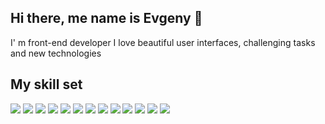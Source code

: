 Hi there, me name is Evgeny 👋
---
I' m front-end developer
I love beautiful user interfaces, challenging tasks and new technologies

My skill set
---
<img src="https://img.shields.io/badge/HTML5-eee?style=for-the-badge&logo=HTML5&logoColor=E34F26"/>
<img src="https://img.shields.io/badge/CSS3-eee?style=for-the-badge&logo=CSS3&logoColor=1572B6"/>
<img src="https://img.shields.io/badge/JavaScript-eee?style=for-the-badge&logo=JavaScript&logoColor=F7DF1E"/>
<img src="https://img.shields.io/badge/React-eee?style=for-the-badge&logo=React&logoColor=61DAFB"/>
<img src="https://img.shields.io/badge/Webpack-eee?style=for-the-badge&logo=Webpack&logoColor=8DD6F9"/>
<img src="https://img.shields.io/badge/Figma-eee?style=for-the-badge&logo=Figma&logoColor=F24E1E"/>
<img src="https://img.shields.io/badge/Git-eee?style=for-the-badge&logo=Git&logoColor=F05032"/>
<img src="https://img.shields.io/badge/GitHub-eee?style=for-the-badge&logo=GitHub&logoColor=181717"/>
<img src="https://img.shields.io/badge/npm-eee?style=for-the-badge&logo=npm&logoColor=CB3837"/>
<img src="https://img.shields.io/badge/npm-eee?style=for-the-badge&logo=npm&logoColor=CB3837"/>
<img src="https://img.shields.io/badge/Node.js-eee?style=for-the-badge&logo=Node.js&logoColor=339933"/>
<img src="https://img.shields.io/badge/Express-eee?style=for-the-badge&logo=Express&logoColor=000"/>
<img src="https://img.shields.io/badge/MongoDB-eee?style=for-the-badge&logo=MongoDB&logoColor=47A248"/>